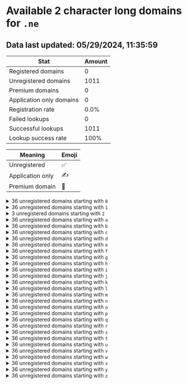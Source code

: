 # Available 2 character long domains for `.ne`

## Data last updated: 05/29/2024, 11:35:59

|Stat|Amount|
|--|--|
|Registered domains|0|
|Unregistered domains|1011|
|Premium domains|0|
|Application only domains|0|
|Registration rate|0.0%|
|Failed lookups|0|
|Successful lookups|1011|
|Lookup success rate|100%|


|Meaning|Emoji|
|--|--|
|Unregistered|:white_check_mark:|
|Application only|:writing_hand:|
|Premium domain|:gem:|

<details>
<summary>36 unregistered domains starting with <bold><code>0</code></bold></summary>

|Type|Domain|
|--|--|
|:white_check_mark:|`00.ne`|
|:white_check_mark:|`01.ne`|
|:white_check_mark:|`02.ne`|
|:white_check_mark:|`03.ne`|
|:white_check_mark:|`04.ne`|
|:white_check_mark:|`05.ne`|
|:white_check_mark:|`06.ne`|
|:white_check_mark:|`07.ne`|
|:white_check_mark:|`08.ne`|
|:white_check_mark:|`09.ne`|
|:white_check_mark:|`0a.ne`|
|:white_check_mark:|`0b.ne`|
|:white_check_mark:|`0c.ne`|
|:white_check_mark:|`0d.ne`|
|:white_check_mark:|`0e.ne`|
|:white_check_mark:|`0f.ne`|
|:white_check_mark:|`0g.ne`|
|:white_check_mark:|`0h.ne`|
|:white_check_mark:|`0i.ne`|
|:white_check_mark:|`0j.ne`|
|:white_check_mark:|`0k.ne`|
|:white_check_mark:|`0l.ne`|
|:white_check_mark:|`0m.ne`|
|:white_check_mark:|`0n.ne`|
|:white_check_mark:|`0o.ne`|
|:white_check_mark:|`0p.ne`|
|:white_check_mark:|`0q.ne`|
|:white_check_mark:|`0r.ne`|
|:white_check_mark:|`0s.ne`|
|:white_check_mark:|`0t.ne`|
|:white_check_mark:|`0u.ne`|
|:white_check_mark:|`0v.ne`|
|:white_check_mark:|`0w.ne`|
|:white_check_mark:|`0x.ne`|
|:white_check_mark:|`0y.ne`|
|:white_check_mark:|`0z.ne`|
</details>
<details>
<summary>36 unregistered domains starting with <bold><code>1</code></bold></summary>

|Type|Domain|
|--|--|
|:white_check_mark:|`10.ne`|
|:white_check_mark:|`11.ne`|
|:white_check_mark:|`12.ne`|
|:white_check_mark:|`13.ne`|
|:white_check_mark:|`14.ne`|
|:white_check_mark:|`15.ne`|
|:white_check_mark:|`16.ne`|
|:white_check_mark:|`17.ne`|
|:white_check_mark:|`18.ne`|
|:white_check_mark:|`19.ne`|
|:white_check_mark:|`1a.ne`|
|:white_check_mark:|`1b.ne`|
|:white_check_mark:|`1c.ne`|
|:white_check_mark:|`1d.ne`|
|:white_check_mark:|`1e.ne`|
|:white_check_mark:|`1f.ne`|
|:white_check_mark:|`1g.ne`|
|:white_check_mark:|`1h.ne`|
|:white_check_mark:|`1i.ne`|
|:white_check_mark:|`1j.ne`|
|:white_check_mark:|`1k.ne`|
|:white_check_mark:|`1l.ne`|
|:white_check_mark:|`1m.ne`|
|:white_check_mark:|`1n.ne`|
|:white_check_mark:|`1o.ne`|
|:white_check_mark:|`1p.ne`|
|:white_check_mark:|`1q.ne`|
|:white_check_mark:|`1r.ne`|
|:white_check_mark:|`1s.ne`|
|:white_check_mark:|`1t.ne`|
|:white_check_mark:|`1u.ne`|
|:white_check_mark:|`1v.ne`|
|:white_check_mark:|`1w.ne`|
|:white_check_mark:|`1x.ne`|
|:white_check_mark:|`1y.ne`|
|:white_check_mark:|`1z.ne`|
</details>
<details>
<summary>3 unregistered domains starting with <bold><code>2</code></bold></summary>

|Type|Domain|
|--|--|
|:white_check_mark:|`2a.ne`|
|:white_check_mark:|`2b.ne`|
|:white_check_mark:|`2c.ne`|
</details>
<details>
<summary>36 unregistered domains starting with <bold><code>a</code></bold></summary>

|Type|Domain|
|--|--|
|:white_check_mark:|`a0.ne`|
|:white_check_mark:|`a1.ne`|
|:white_check_mark:|`a2.ne`|
|:white_check_mark:|`a3.ne`|
|:white_check_mark:|`a4.ne`|
|:white_check_mark:|`a5.ne`|
|:white_check_mark:|`a6.ne`|
|:white_check_mark:|`a7.ne`|
|:white_check_mark:|`a8.ne`|
|:white_check_mark:|`a9.ne`|
|:white_check_mark:|`aa.ne`|
|:white_check_mark:|`ab.ne`|
|:white_check_mark:|`ac.ne`|
|:white_check_mark:|`ad.ne`|
|:white_check_mark:|`ae.ne`|
|:white_check_mark:|`af.ne`|
|:white_check_mark:|`ag.ne`|
|:white_check_mark:|`ah.ne`|
|:white_check_mark:|`ai.ne`|
|:white_check_mark:|`aj.ne`|
|:white_check_mark:|`ak.ne`|
|:white_check_mark:|`al.ne`|
|:white_check_mark:|`am.ne`|
|:white_check_mark:|`an.ne`|
|:white_check_mark:|`ao.ne`|
|:white_check_mark:|`ap.ne`|
|:white_check_mark:|`aq.ne`|
|:white_check_mark:|`ar.ne`|
|:white_check_mark:|`as.ne`|
|:white_check_mark:|`at.ne`|
|:white_check_mark:|`au.ne`|
|:white_check_mark:|`av.ne`|
|:white_check_mark:|`aw.ne`|
|:white_check_mark:|`ax.ne`|
|:white_check_mark:|`ay.ne`|
|:white_check_mark:|`az.ne`|
</details>
<details>
<summary>36 unregistered domains starting with <bold><code>b</code></bold></summary>

|Type|Domain|
|--|--|
|:white_check_mark:|`b0.ne`|
|:white_check_mark:|`b1.ne`|
|:white_check_mark:|`b2.ne`|
|:white_check_mark:|`b3.ne`|
|:white_check_mark:|`b4.ne`|
|:white_check_mark:|`b5.ne`|
|:white_check_mark:|`b6.ne`|
|:white_check_mark:|`b7.ne`|
|:white_check_mark:|`b8.ne`|
|:white_check_mark:|`b9.ne`|
|:white_check_mark:|`ba.ne`|
|:white_check_mark:|`bb.ne`|
|:white_check_mark:|`bc.ne`|
|:white_check_mark:|`bd.ne`|
|:white_check_mark:|`be.ne`|
|:white_check_mark:|`bf.ne`|
|:white_check_mark:|`bg.ne`|
|:white_check_mark:|`bh.ne`|
|:white_check_mark:|`bi.ne`|
|:white_check_mark:|`bj.ne`|
|:white_check_mark:|`bk.ne`|
|:white_check_mark:|`bl.ne`|
|:white_check_mark:|`bm.ne`|
|:white_check_mark:|`bn.ne`|
|:white_check_mark:|`bo.ne`|
|:white_check_mark:|`bp.ne`|
|:white_check_mark:|`bq.ne`|
|:white_check_mark:|`br.ne`|
|:white_check_mark:|`bs.ne`|
|:white_check_mark:|`bt.ne`|
|:white_check_mark:|`bu.ne`|
|:white_check_mark:|`bv.ne`|
|:white_check_mark:|`bw.ne`|
|:white_check_mark:|`bx.ne`|
|:white_check_mark:|`by.ne`|
|:white_check_mark:|`bz.ne`|
</details>
<details>
<summary>36 unregistered domains starting with <bold><code>c</code></bold></summary>

|Type|Domain|
|--|--|
|:white_check_mark:|`c0.ne`|
|:white_check_mark:|`c1.ne`|
|:white_check_mark:|`c2.ne`|
|:white_check_mark:|`c3.ne`|
|:white_check_mark:|`c4.ne`|
|:white_check_mark:|`c5.ne`|
|:white_check_mark:|`c6.ne`|
|:white_check_mark:|`c7.ne`|
|:white_check_mark:|`c8.ne`|
|:white_check_mark:|`c9.ne`|
|:white_check_mark:|`ca.ne`|
|:white_check_mark:|`cb.ne`|
|:white_check_mark:|`cc.ne`|
|:white_check_mark:|`cd.ne`|
|:white_check_mark:|`ce.ne`|
|:white_check_mark:|`cf.ne`|
|:white_check_mark:|`cg.ne`|
|:white_check_mark:|`ch.ne`|
|:white_check_mark:|`ci.ne`|
|:white_check_mark:|`cj.ne`|
|:white_check_mark:|`ck.ne`|
|:white_check_mark:|`cl.ne`|
|:white_check_mark:|`cm.ne`|
|:white_check_mark:|`cn.ne`|
|:white_check_mark:|`co.ne`|
|:white_check_mark:|`cp.ne`|
|:white_check_mark:|`cq.ne`|
|:white_check_mark:|`cr.ne`|
|:white_check_mark:|`cs.ne`|
|:white_check_mark:|`ct.ne`|
|:white_check_mark:|`cu.ne`|
|:white_check_mark:|`cv.ne`|
|:white_check_mark:|`cw.ne`|
|:white_check_mark:|`cx.ne`|
|:white_check_mark:|`cy.ne`|
|:white_check_mark:|`cz.ne`|
</details>
<details>
<summary>36 unregistered domains starting with <bold><code>d</code></bold></summary>

|Type|Domain|
|--|--|
|:white_check_mark:|`d0.ne`|
|:white_check_mark:|`d1.ne`|
|:white_check_mark:|`d2.ne`|
|:white_check_mark:|`d3.ne`|
|:white_check_mark:|`d4.ne`|
|:white_check_mark:|`d5.ne`|
|:white_check_mark:|`d6.ne`|
|:white_check_mark:|`d7.ne`|
|:white_check_mark:|`d8.ne`|
|:white_check_mark:|`d9.ne`|
|:white_check_mark:|`da.ne`|
|:white_check_mark:|`db.ne`|
|:white_check_mark:|`dc.ne`|
|:white_check_mark:|`dd.ne`|
|:white_check_mark:|`de.ne`|
|:white_check_mark:|`df.ne`|
|:white_check_mark:|`dg.ne`|
|:white_check_mark:|`dh.ne`|
|:white_check_mark:|`di.ne`|
|:white_check_mark:|`dj.ne`|
|:white_check_mark:|`dk.ne`|
|:white_check_mark:|`dl.ne`|
|:white_check_mark:|`dm.ne`|
|:white_check_mark:|`dn.ne`|
|:white_check_mark:|`do.ne`|
|:white_check_mark:|`dp.ne`|
|:white_check_mark:|`dq.ne`|
|:white_check_mark:|`dr.ne`|
|:white_check_mark:|`ds.ne`|
|:white_check_mark:|`dt.ne`|
|:white_check_mark:|`du.ne`|
|:white_check_mark:|`dv.ne`|
|:white_check_mark:|`dw.ne`|
|:white_check_mark:|`dx.ne`|
|:white_check_mark:|`dy.ne`|
|:white_check_mark:|`dz.ne`|
</details>
<details>
<summary>36 unregistered domains starting with <bold><code>e</code></bold></summary>

|Type|Domain|
|--|--|
|:white_check_mark:|`e0.ne`|
|:white_check_mark:|`e1.ne`|
|:white_check_mark:|`e2.ne`|
|:white_check_mark:|`e3.ne`|
|:white_check_mark:|`e4.ne`|
|:white_check_mark:|`e5.ne`|
|:white_check_mark:|`e6.ne`|
|:white_check_mark:|`e7.ne`|
|:white_check_mark:|`e8.ne`|
|:white_check_mark:|`e9.ne`|
|:white_check_mark:|`ea.ne`|
|:white_check_mark:|`eb.ne`|
|:white_check_mark:|`ec.ne`|
|:white_check_mark:|`ed.ne`|
|:white_check_mark:|`ee.ne`|
|:white_check_mark:|`ef.ne`|
|:white_check_mark:|`eg.ne`|
|:white_check_mark:|`eh.ne`|
|:white_check_mark:|`ei.ne`|
|:white_check_mark:|`ej.ne`|
|:white_check_mark:|`ek.ne`|
|:white_check_mark:|`el.ne`|
|:white_check_mark:|`em.ne`|
|:white_check_mark:|`en.ne`|
|:white_check_mark:|`eo.ne`|
|:white_check_mark:|`ep.ne`|
|:white_check_mark:|`eq.ne`|
|:white_check_mark:|`er.ne`|
|:white_check_mark:|`es.ne`|
|:white_check_mark:|`et.ne`|
|:white_check_mark:|`eu.ne`|
|:white_check_mark:|`ev.ne`|
|:white_check_mark:|`ew.ne`|
|:white_check_mark:|`ex.ne`|
|:white_check_mark:|`ey.ne`|
|:white_check_mark:|`ez.ne`|
</details>
<details>
<summary>36 unregistered domains starting with <bold><code>f</code></bold></summary>

|Type|Domain|
|--|--|
|:white_check_mark:|`f0.ne`|
|:white_check_mark:|`f1.ne`|
|:white_check_mark:|`f2.ne`|
|:white_check_mark:|`f3.ne`|
|:white_check_mark:|`f4.ne`|
|:white_check_mark:|`f5.ne`|
|:white_check_mark:|`f6.ne`|
|:white_check_mark:|`f7.ne`|
|:white_check_mark:|`f8.ne`|
|:white_check_mark:|`f9.ne`|
|:white_check_mark:|`fa.ne`|
|:white_check_mark:|`fb.ne`|
|:white_check_mark:|`fc.ne`|
|:white_check_mark:|`fd.ne`|
|:white_check_mark:|`fe.ne`|
|:white_check_mark:|`ff.ne`|
|:white_check_mark:|`fg.ne`|
|:white_check_mark:|`fh.ne`|
|:white_check_mark:|`fi.ne`|
|:white_check_mark:|`fj.ne`|
|:white_check_mark:|`fk.ne`|
|:white_check_mark:|`fl.ne`|
|:white_check_mark:|`fm.ne`|
|:white_check_mark:|`fn.ne`|
|:white_check_mark:|`fo.ne`|
|:white_check_mark:|`fp.ne`|
|:white_check_mark:|`fq.ne`|
|:white_check_mark:|`fr.ne`|
|:white_check_mark:|`fs.ne`|
|:white_check_mark:|`ft.ne`|
|:white_check_mark:|`fu.ne`|
|:white_check_mark:|`fv.ne`|
|:white_check_mark:|`fw.ne`|
|:white_check_mark:|`fx.ne`|
|:white_check_mark:|`fy.ne`|
|:white_check_mark:|`fz.ne`|
</details>
<details>
<summary>36 unregistered domains starting with <bold><code>g</code></bold></summary>

|Type|Domain|
|--|--|
|:white_check_mark:|`g0.ne`|
|:white_check_mark:|`g1.ne`|
|:white_check_mark:|`g2.ne`|
|:white_check_mark:|`g3.ne`|
|:white_check_mark:|`g4.ne`|
|:white_check_mark:|`g5.ne`|
|:white_check_mark:|`g6.ne`|
|:white_check_mark:|`g7.ne`|
|:white_check_mark:|`g8.ne`|
|:white_check_mark:|`g9.ne`|
|:white_check_mark:|`ga.ne`|
|:white_check_mark:|`gb.ne`|
|:white_check_mark:|`gc.ne`|
|:white_check_mark:|`gd.ne`|
|:white_check_mark:|`ge.ne`|
|:white_check_mark:|`gf.ne`|
|:white_check_mark:|`gg.ne`|
|:white_check_mark:|`gh.ne`|
|:white_check_mark:|`gi.ne`|
|:white_check_mark:|`gj.ne`|
|:white_check_mark:|`gk.ne`|
|:white_check_mark:|`gl.ne`|
|:white_check_mark:|`gm.ne`|
|:white_check_mark:|`gn.ne`|
|:white_check_mark:|`go.ne`|
|:white_check_mark:|`gp.ne`|
|:white_check_mark:|`gq.ne`|
|:white_check_mark:|`gr.ne`|
|:white_check_mark:|`gs.ne`|
|:white_check_mark:|`gt.ne`|
|:white_check_mark:|`gu.ne`|
|:white_check_mark:|`gv.ne`|
|:white_check_mark:|`gw.ne`|
|:white_check_mark:|`gx.ne`|
|:white_check_mark:|`gy.ne`|
|:white_check_mark:|`gz.ne`|
</details>
<details>
<summary>36 unregistered domains starting with <bold><code>h</code></bold></summary>

|Type|Domain|
|--|--|
|:white_check_mark:|`h0.ne`|
|:white_check_mark:|`h1.ne`|
|:white_check_mark:|`h2.ne`|
|:white_check_mark:|`h3.ne`|
|:white_check_mark:|`h4.ne`|
|:white_check_mark:|`h5.ne`|
|:white_check_mark:|`h6.ne`|
|:white_check_mark:|`h7.ne`|
|:white_check_mark:|`h8.ne`|
|:white_check_mark:|`h9.ne`|
|:white_check_mark:|`ha.ne`|
|:white_check_mark:|`hb.ne`|
|:white_check_mark:|`hc.ne`|
|:white_check_mark:|`hd.ne`|
|:white_check_mark:|`he.ne`|
|:white_check_mark:|`hf.ne`|
|:white_check_mark:|`hg.ne`|
|:white_check_mark:|`hh.ne`|
|:white_check_mark:|`hi.ne`|
|:white_check_mark:|`hj.ne`|
|:white_check_mark:|`hk.ne`|
|:white_check_mark:|`hl.ne`|
|:white_check_mark:|`hm.ne`|
|:white_check_mark:|`hn.ne`|
|:white_check_mark:|`ho.ne`|
|:white_check_mark:|`hp.ne`|
|:white_check_mark:|`hq.ne`|
|:white_check_mark:|`hr.ne`|
|:white_check_mark:|`hs.ne`|
|:white_check_mark:|`ht.ne`|
|:white_check_mark:|`hu.ne`|
|:white_check_mark:|`hv.ne`|
|:white_check_mark:|`hw.ne`|
|:white_check_mark:|`hx.ne`|
|:white_check_mark:|`hy.ne`|
|:white_check_mark:|`hz.ne`|
</details>
<details>
<summary>36 unregistered domains starting with <bold><code>i</code></bold></summary>

|Type|Domain|
|--|--|
|:white_check_mark:|`i0.ne`|
|:white_check_mark:|`i1.ne`|
|:white_check_mark:|`i2.ne`|
|:white_check_mark:|`i3.ne`|
|:white_check_mark:|`i4.ne`|
|:white_check_mark:|`i5.ne`|
|:white_check_mark:|`i6.ne`|
|:white_check_mark:|`i7.ne`|
|:white_check_mark:|`i8.ne`|
|:white_check_mark:|`i9.ne`|
|:white_check_mark:|`ia.ne`|
|:white_check_mark:|`ib.ne`|
|:white_check_mark:|`ic.ne`|
|:white_check_mark:|`id.ne`|
|:white_check_mark:|`ie.ne`|
|:white_check_mark:|`if.ne`|
|:white_check_mark:|`ig.ne`|
|:white_check_mark:|`ih.ne`|
|:white_check_mark:|`ii.ne`|
|:white_check_mark:|`ij.ne`|
|:white_check_mark:|`ik.ne`|
|:white_check_mark:|`il.ne`|
|:white_check_mark:|`im.ne`|
|:white_check_mark:|`in.ne`|
|:white_check_mark:|`io.ne`|
|:white_check_mark:|`ip.ne`|
|:white_check_mark:|`iq.ne`|
|:white_check_mark:|`ir.ne`|
|:white_check_mark:|`is.ne`|
|:white_check_mark:|`it.ne`|
|:white_check_mark:|`iu.ne`|
|:white_check_mark:|`iv.ne`|
|:white_check_mark:|`iw.ne`|
|:white_check_mark:|`ix.ne`|
|:white_check_mark:|`iy.ne`|
|:white_check_mark:|`iz.ne`|
</details>
<details>
<summary>36 unregistered domains starting with <bold><code>j</code></bold></summary>

|Type|Domain|
|--|--|
|:white_check_mark:|`j0.ne`|
|:white_check_mark:|`j1.ne`|
|:white_check_mark:|`j2.ne`|
|:white_check_mark:|`j3.ne`|
|:white_check_mark:|`j4.ne`|
|:white_check_mark:|`j5.ne`|
|:white_check_mark:|`j6.ne`|
|:white_check_mark:|`j7.ne`|
|:white_check_mark:|`j8.ne`|
|:white_check_mark:|`j9.ne`|
|:white_check_mark:|`ja.ne`|
|:white_check_mark:|`jb.ne`|
|:white_check_mark:|`jc.ne`|
|:white_check_mark:|`jd.ne`|
|:white_check_mark:|`je.ne`|
|:white_check_mark:|`jf.ne`|
|:white_check_mark:|`jg.ne`|
|:white_check_mark:|`jh.ne`|
|:white_check_mark:|`ji.ne`|
|:white_check_mark:|`jj.ne`|
|:white_check_mark:|`jk.ne`|
|:white_check_mark:|`jl.ne`|
|:white_check_mark:|`jm.ne`|
|:white_check_mark:|`jn.ne`|
|:white_check_mark:|`jo.ne`|
|:white_check_mark:|`jp.ne`|
|:white_check_mark:|`jq.ne`|
|:white_check_mark:|`jr.ne`|
|:white_check_mark:|`js.ne`|
|:white_check_mark:|`jt.ne`|
|:white_check_mark:|`ju.ne`|
|:white_check_mark:|`jv.ne`|
|:white_check_mark:|`jw.ne`|
|:white_check_mark:|`jx.ne`|
|:white_check_mark:|`jy.ne`|
|:white_check_mark:|`jz.ne`|
</details>
<details>
<summary>36 unregistered domains starting with <bold><code>k</code></bold></summary>

|Type|Domain|
|--|--|
|:white_check_mark:|`k0.ne`|
|:white_check_mark:|`k1.ne`|
|:white_check_mark:|`k2.ne`|
|:white_check_mark:|`k3.ne`|
|:white_check_mark:|`k4.ne`|
|:white_check_mark:|`k5.ne`|
|:white_check_mark:|`k6.ne`|
|:white_check_mark:|`k7.ne`|
|:white_check_mark:|`k8.ne`|
|:white_check_mark:|`k9.ne`|
|:white_check_mark:|`ka.ne`|
|:white_check_mark:|`kb.ne`|
|:white_check_mark:|`kc.ne`|
|:white_check_mark:|`kd.ne`|
|:white_check_mark:|`ke.ne`|
|:white_check_mark:|`kf.ne`|
|:white_check_mark:|`kg.ne`|
|:white_check_mark:|`kh.ne`|
|:white_check_mark:|`ki.ne`|
|:white_check_mark:|`kj.ne`|
|:white_check_mark:|`kk.ne`|
|:white_check_mark:|`kl.ne`|
|:white_check_mark:|`km.ne`|
|:white_check_mark:|`kn.ne`|
|:white_check_mark:|`ko.ne`|
|:white_check_mark:|`kp.ne`|
|:white_check_mark:|`kq.ne`|
|:white_check_mark:|`kr.ne`|
|:white_check_mark:|`ks.ne`|
|:white_check_mark:|`kt.ne`|
|:white_check_mark:|`ku.ne`|
|:white_check_mark:|`kv.ne`|
|:white_check_mark:|`kw.ne`|
|:white_check_mark:|`kx.ne`|
|:white_check_mark:|`ky.ne`|
|:white_check_mark:|`kz.ne`|
</details>
<details>
<summary>36 unregistered domains starting with <bold><code>l</code></bold></summary>

|Type|Domain|
|--|--|
|:white_check_mark:|`l0.ne`|
|:white_check_mark:|`l1.ne`|
|:white_check_mark:|`l2.ne`|
|:white_check_mark:|`l3.ne`|
|:white_check_mark:|`l4.ne`|
|:white_check_mark:|`l5.ne`|
|:white_check_mark:|`l6.ne`|
|:white_check_mark:|`l7.ne`|
|:white_check_mark:|`l8.ne`|
|:white_check_mark:|`l9.ne`|
|:white_check_mark:|`la.ne`|
|:white_check_mark:|`lb.ne`|
|:white_check_mark:|`lc.ne`|
|:white_check_mark:|`ld.ne`|
|:white_check_mark:|`le.ne`|
|:white_check_mark:|`lf.ne`|
|:white_check_mark:|`lg.ne`|
|:white_check_mark:|`lh.ne`|
|:white_check_mark:|`li.ne`|
|:white_check_mark:|`lj.ne`|
|:white_check_mark:|`lk.ne`|
|:white_check_mark:|`ll.ne`|
|:white_check_mark:|`lm.ne`|
|:white_check_mark:|`ln.ne`|
|:white_check_mark:|`lo.ne`|
|:white_check_mark:|`lp.ne`|
|:white_check_mark:|`lq.ne`|
|:white_check_mark:|`lr.ne`|
|:white_check_mark:|`ls.ne`|
|:white_check_mark:|`lt.ne`|
|:white_check_mark:|`lu.ne`|
|:white_check_mark:|`lv.ne`|
|:white_check_mark:|`lw.ne`|
|:white_check_mark:|`lx.ne`|
|:white_check_mark:|`ly.ne`|
|:white_check_mark:|`lz.ne`|
</details>
<details>
<summary>36 unregistered domains starting with <bold><code>m</code></bold></summary>

|Type|Domain|
|--|--|
|:white_check_mark:|`m0.ne`|
|:white_check_mark:|`m1.ne`|
|:white_check_mark:|`m2.ne`|
|:white_check_mark:|`m3.ne`|
|:white_check_mark:|`m4.ne`|
|:white_check_mark:|`m5.ne`|
|:white_check_mark:|`m6.ne`|
|:white_check_mark:|`m7.ne`|
|:white_check_mark:|`m8.ne`|
|:white_check_mark:|`m9.ne`|
|:white_check_mark:|`ma.ne`|
|:white_check_mark:|`mb.ne`|
|:white_check_mark:|`mc.ne`|
|:white_check_mark:|`md.ne`|
|:white_check_mark:|`me.ne`|
|:white_check_mark:|`mf.ne`|
|:white_check_mark:|`mg.ne`|
|:white_check_mark:|`mh.ne`|
|:white_check_mark:|`mi.ne`|
|:white_check_mark:|`mj.ne`|
|:white_check_mark:|`mk.ne`|
|:white_check_mark:|`ml.ne`|
|:white_check_mark:|`mm.ne`|
|:white_check_mark:|`mn.ne`|
|:white_check_mark:|`mo.ne`|
|:white_check_mark:|`mp.ne`|
|:white_check_mark:|`mq.ne`|
|:white_check_mark:|`mr.ne`|
|:white_check_mark:|`ms.ne`|
|:white_check_mark:|`mt.ne`|
|:white_check_mark:|`mu.ne`|
|:white_check_mark:|`mv.ne`|
|:white_check_mark:|`mw.ne`|
|:white_check_mark:|`mx.ne`|
|:white_check_mark:|`my.ne`|
|:white_check_mark:|`mz.ne`|
</details>
<details>
<summary>36 unregistered domains starting with <bold><code>n</code></bold></summary>

|Type|Domain|
|--|--|
|:white_check_mark:|`n0.ne`|
|:white_check_mark:|`n1.ne`|
|:white_check_mark:|`n2.ne`|
|:white_check_mark:|`n3.ne`|
|:white_check_mark:|`n4.ne`|
|:white_check_mark:|`n5.ne`|
|:white_check_mark:|`n6.ne`|
|:white_check_mark:|`n7.ne`|
|:white_check_mark:|`n8.ne`|
|:white_check_mark:|`n9.ne`|
|:white_check_mark:|`na.ne`|
|:white_check_mark:|`nb.ne`|
|:white_check_mark:|`nc.ne`|
|:white_check_mark:|`nd.ne`|
|:white_check_mark:|`ne.ne`|
|:white_check_mark:|`nf.ne`|
|:white_check_mark:|`ng.ne`|
|:white_check_mark:|`nh.ne`|
|:white_check_mark:|`ni.ne`|
|:white_check_mark:|`nj.ne`|
|:white_check_mark:|`nk.ne`|
|:white_check_mark:|`nl.ne`|
|:white_check_mark:|`nm.ne`|
|:white_check_mark:|`nn.ne`|
|:white_check_mark:|`no.ne`|
|:white_check_mark:|`np.ne`|
|:white_check_mark:|`nq.ne`|
|:white_check_mark:|`nr.ne`|
|:white_check_mark:|`ns.ne`|
|:white_check_mark:|`nt.ne`|
|:white_check_mark:|`nu.ne`|
|:white_check_mark:|`nv.ne`|
|:white_check_mark:|`nw.ne`|
|:white_check_mark:|`nx.ne`|
|:white_check_mark:|`ny.ne`|
|:white_check_mark:|`nz.ne`|
</details>
<details>
<summary>36 unregistered domains starting with <bold><code>o</code></bold></summary>

|Type|Domain|
|--|--|
|:white_check_mark:|`o0.ne`|
|:white_check_mark:|`o1.ne`|
|:white_check_mark:|`o2.ne`|
|:white_check_mark:|`o3.ne`|
|:white_check_mark:|`o4.ne`|
|:white_check_mark:|`o5.ne`|
|:white_check_mark:|`o6.ne`|
|:white_check_mark:|`o7.ne`|
|:white_check_mark:|`o8.ne`|
|:white_check_mark:|`o9.ne`|
|:white_check_mark:|`oa.ne`|
|:white_check_mark:|`ob.ne`|
|:white_check_mark:|`oc.ne`|
|:white_check_mark:|`od.ne`|
|:white_check_mark:|`oe.ne`|
|:white_check_mark:|`of.ne`|
|:white_check_mark:|`og.ne`|
|:white_check_mark:|`oh.ne`|
|:white_check_mark:|`oi.ne`|
|:white_check_mark:|`oj.ne`|
|:white_check_mark:|`ok.ne`|
|:white_check_mark:|`ol.ne`|
|:white_check_mark:|`om.ne`|
|:white_check_mark:|`on.ne`|
|:white_check_mark:|`oo.ne`|
|:white_check_mark:|`op.ne`|
|:white_check_mark:|`oq.ne`|
|:white_check_mark:|`or.ne`|
|:white_check_mark:|`os.ne`|
|:white_check_mark:|`ot.ne`|
|:white_check_mark:|`ou.ne`|
|:white_check_mark:|`ov.ne`|
|:white_check_mark:|`ow.ne`|
|:white_check_mark:|`ox.ne`|
|:white_check_mark:|`oy.ne`|
|:white_check_mark:|`oz.ne`|
</details>
<details>
<summary>36 unregistered domains starting with <bold><code>p</code></bold></summary>

|Type|Domain|
|--|--|
|:white_check_mark:|`p0.ne`|
|:white_check_mark:|`p1.ne`|
|:white_check_mark:|`p2.ne`|
|:white_check_mark:|`p3.ne`|
|:white_check_mark:|`p4.ne`|
|:white_check_mark:|`p5.ne`|
|:white_check_mark:|`p6.ne`|
|:white_check_mark:|`p7.ne`|
|:white_check_mark:|`p8.ne`|
|:white_check_mark:|`p9.ne`|
|:white_check_mark:|`pa.ne`|
|:white_check_mark:|`pb.ne`|
|:white_check_mark:|`pc.ne`|
|:white_check_mark:|`pd.ne`|
|:white_check_mark:|`pe.ne`|
|:white_check_mark:|`pf.ne`|
|:white_check_mark:|`pg.ne`|
|:white_check_mark:|`ph.ne`|
|:white_check_mark:|`pi.ne`|
|:white_check_mark:|`pj.ne`|
|:white_check_mark:|`pk.ne`|
|:white_check_mark:|`pl.ne`|
|:white_check_mark:|`pm.ne`|
|:white_check_mark:|`pn.ne`|
|:white_check_mark:|`po.ne`|
|:white_check_mark:|`pp.ne`|
|:white_check_mark:|`pq.ne`|
|:white_check_mark:|`pr.ne`|
|:white_check_mark:|`ps.ne`|
|:white_check_mark:|`pt.ne`|
|:white_check_mark:|`pu.ne`|
|:white_check_mark:|`pv.ne`|
|:white_check_mark:|`pw.ne`|
|:white_check_mark:|`px.ne`|
|:white_check_mark:|`py.ne`|
|:white_check_mark:|`pz.ne`|
</details>
<details>
<summary>36 unregistered domains starting with <bold><code>q</code></bold></summary>

|Type|Domain|
|--|--|
|:white_check_mark:|`q0.ne`|
|:white_check_mark:|`q1.ne`|
|:white_check_mark:|`q2.ne`|
|:white_check_mark:|`q3.ne`|
|:white_check_mark:|`q4.ne`|
|:white_check_mark:|`q5.ne`|
|:white_check_mark:|`q6.ne`|
|:white_check_mark:|`q7.ne`|
|:white_check_mark:|`q8.ne`|
|:white_check_mark:|`q9.ne`|
|:white_check_mark:|`qa.ne`|
|:white_check_mark:|`qb.ne`|
|:white_check_mark:|`qc.ne`|
|:white_check_mark:|`qd.ne`|
|:white_check_mark:|`qe.ne`|
|:white_check_mark:|`qf.ne`|
|:white_check_mark:|`qg.ne`|
|:white_check_mark:|`qh.ne`|
|:white_check_mark:|`qi.ne`|
|:white_check_mark:|`qj.ne`|
|:white_check_mark:|`qk.ne`|
|:white_check_mark:|`ql.ne`|
|:white_check_mark:|`qm.ne`|
|:white_check_mark:|`qn.ne`|
|:white_check_mark:|`qo.ne`|
|:white_check_mark:|`qp.ne`|
|:white_check_mark:|`qq.ne`|
|:white_check_mark:|`qr.ne`|
|:white_check_mark:|`qs.ne`|
|:white_check_mark:|`qt.ne`|
|:white_check_mark:|`qu.ne`|
|:white_check_mark:|`qv.ne`|
|:white_check_mark:|`qw.ne`|
|:white_check_mark:|`qx.ne`|
|:white_check_mark:|`qy.ne`|
|:white_check_mark:|`qz.ne`|
</details>
<details>
<summary>36 unregistered domains starting with <bold><code>r</code></bold></summary>

|Type|Domain|
|--|--|
|:white_check_mark:|`r0.ne`|
|:white_check_mark:|`r1.ne`|
|:white_check_mark:|`r2.ne`|
|:white_check_mark:|`r3.ne`|
|:white_check_mark:|`r4.ne`|
|:white_check_mark:|`r5.ne`|
|:white_check_mark:|`r6.ne`|
|:white_check_mark:|`r7.ne`|
|:white_check_mark:|`r8.ne`|
|:white_check_mark:|`r9.ne`|
|:white_check_mark:|`ra.ne`|
|:white_check_mark:|`rb.ne`|
|:white_check_mark:|`rc.ne`|
|:white_check_mark:|`rd.ne`|
|:white_check_mark:|`re.ne`|
|:white_check_mark:|`rf.ne`|
|:white_check_mark:|`rg.ne`|
|:white_check_mark:|`rh.ne`|
|:white_check_mark:|`ri.ne`|
|:white_check_mark:|`rj.ne`|
|:white_check_mark:|`rk.ne`|
|:white_check_mark:|`rl.ne`|
|:white_check_mark:|`rm.ne`|
|:white_check_mark:|`rn.ne`|
|:white_check_mark:|`ro.ne`|
|:white_check_mark:|`rp.ne`|
|:white_check_mark:|`rq.ne`|
|:white_check_mark:|`rr.ne`|
|:white_check_mark:|`rs.ne`|
|:white_check_mark:|`rt.ne`|
|:white_check_mark:|`ru.ne`|
|:white_check_mark:|`rv.ne`|
|:white_check_mark:|`rw.ne`|
|:white_check_mark:|`rx.ne`|
|:white_check_mark:|`ry.ne`|
|:white_check_mark:|`rz.ne`|
</details>
<details>
<summary>36 unregistered domains starting with <bold><code>s</code></bold></summary>

|Type|Domain|
|--|--|
|:white_check_mark:|`s0.ne`|
|:white_check_mark:|`s1.ne`|
|:white_check_mark:|`s2.ne`|
|:white_check_mark:|`s3.ne`|
|:white_check_mark:|`s4.ne`|
|:white_check_mark:|`s5.ne`|
|:white_check_mark:|`s6.ne`|
|:white_check_mark:|`s7.ne`|
|:white_check_mark:|`s8.ne`|
|:white_check_mark:|`s9.ne`|
|:white_check_mark:|`sa.ne`|
|:white_check_mark:|`sb.ne`|
|:white_check_mark:|`sc.ne`|
|:white_check_mark:|`sd.ne`|
|:white_check_mark:|`se.ne`|
|:white_check_mark:|`sf.ne`|
|:white_check_mark:|`sg.ne`|
|:white_check_mark:|`sh.ne`|
|:white_check_mark:|`si.ne`|
|:white_check_mark:|`sj.ne`|
|:white_check_mark:|`sk.ne`|
|:white_check_mark:|`sl.ne`|
|:white_check_mark:|`sm.ne`|
|:white_check_mark:|`sn.ne`|
|:white_check_mark:|`so.ne`|
|:white_check_mark:|`sp.ne`|
|:white_check_mark:|`sq.ne`|
|:white_check_mark:|`sr.ne`|
|:white_check_mark:|`ss.ne`|
|:white_check_mark:|`st.ne`|
|:white_check_mark:|`su.ne`|
|:white_check_mark:|`sv.ne`|
|:white_check_mark:|`sw.ne`|
|:white_check_mark:|`sx.ne`|
|:white_check_mark:|`sy.ne`|
|:white_check_mark:|`sz.ne`|
</details>
<details>
<summary>36 unregistered domains starting with <bold><code>t</code></bold></summary>

|Type|Domain|
|--|--|
|:white_check_mark:|`t0.ne`|
|:white_check_mark:|`t1.ne`|
|:white_check_mark:|`t2.ne`|
|:white_check_mark:|`t3.ne`|
|:white_check_mark:|`t4.ne`|
|:white_check_mark:|`t5.ne`|
|:white_check_mark:|`t6.ne`|
|:white_check_mark:|`t7.ne`|
|:white_check_mark:|`t8.ne`|
|:white_check_mark:|`t9.ne`|
|:white_check_mark:|`ta.ne`|
|:white_check_mark:|`tb.ne`|
|:white_check_mark:|`tc.ne`|
|:white_check_mark:|`td.ne`|
|:white_check_mark:|`te.ne`|
|:white_check_mark:|`tf.ne`|
|:white_check_mark:|`tg.ne`|
|:white_check_mark:|`th.ne`|
|:white_check_mark:|`ti.ne`|
|:white_check_mark:|`tj.ne`|
|:white_check_mark:|`tk.ne`|
|:white_check_mark:|`tl.ne`|
|:white_check_mark:|`tm.ne`|
|:white_check_mark:|`tn.ne`|
|:white_check_mark:|`to.ne`|
|:white_check_mark:|`tp.ne`|
|:white_check_mark:|`tq.ne`|
|:white_check_mark:|`tr.ne`|
|:white_check_mark:|`ts.ne`|
|:white_check_mark:|`tt.ne`|
|:white_check_mark:|`tu.ne`|
|:white_check_mark:|`tv.ne`|
|:white_check_mark:|`tw.ne`|
|:white_check_mark:|`tx.ne`|
|:white_check_mark:|`ty.ne`|
|:white_check_mark:|`tz.ne`|
</details>
<details>
<summary>36 unregistered domains starting with <bold><code>u</code></bold></summary>

|Type|Domain|
|--|--|
|:white_check_mark:|`u0.ne`|
|:white_check_mark:|`u1.ne`|
|:white_check_mark:|`u2.ne`|
|:white_check_mark:|`u3.ne`|
|:white_check_mark:|`u4.ne`|
|:white_check_mark:|`u5.ne`|
|:white_check_mark:|`u6.ne`|
|:white_check_mark:|`u7.ne`|
|:white_check_mark:|`u8.ne`|
|:white_check_mark:|`u9.ne`|
|:white_check_mark:|`ua.ne`|
|:white_check_mark:|`ub.ne`|
|:white_check_mark:|`uc.ne`|
|:white_check_mark:|`ud.ne`|
|:white_check_mark:|`ue.ne`|
|:white_check_mark:|`uf.ne`|
|:white_check_mark:|`ug.ne`|
|:white_check_mark:|`uh.ne`|
|:white_check_mark:|`ui.ne`|
|:white_check_mark:|`uj.ne`|
|:white_check_mark:|`uk.ne`|
|:white_check_mark:|`ul.ne`|
|:white_check_mark:|`um.ne`|
|:white_check_mark:|`un.ne`|
|:white_check_mark:|`uo.ne`|
|:white_check_mark:|`up.ne`|
|:white_check_mark:|`uq.ne`|
|:white_check_mark:|`ur.ne`|
|:white_check_mark:|`us.ne`|
|:white_check_mark:|`ut.ne`|
|:white_check_mark:|`uu.ne`|
|:white_check_mark:|`uv.ne`|
|:white_check_mark:|`uw.ne`|
|:white_check_mark:|`ux.ne`|
|:white_check_mark:|`uy.ne`|
|:white_check_mark:|`uz.ne`|
</details>
<details>
<summary>36 unregistered domains starting with <bold><code>v</code></bold></summary>

|Type|Domain|
|--|--|
|:white_check_mark:|`v0.ne`|
|:white_check_mark:|`v1.ne`|
|:white_check_mark:|`v2.ne`|
|:white_check_mark:|`v3.ne`|
|:white_check_mark:|`v4.ne`|
|:white_check_mark:|`v5.ne`|
|:white_check_mark:|`v6.ne`|
|:white_check_mark:|`v7.ne`|
|:white_check_mark:|`v8.ne`|
|:white_check_mark:|`v9.ne`|
|:white_check_mark:|`va.ne`|
|:white_check_mark:|`vb.ne`|
|:white_check_mark:|`vc.ne`|
|:white_check_mark:|`vd.ne`|
|:white_check_mark:|`ve.ne`|
|:white_check_mark:|`vf.ne`|
|:white_check_mark:|`vg.ne`|
|:white_check_mark:|`vh.ne`|
|:white_check_mark:|`vi.ne`|
|:white_check_mark:|`vj.ne`|
|:white_check_mark:|`vk.ne`|
|:white_check_mark:|`vl.ne`|
|:white_check_mark:|`vm.ne`|
|:white_check_mark:|`vn.ne`|
|:white_check_mark:|`vo.ne`|
|:white_check_mark:|`vp.ne`|
|:white_check_mark:|`vq.ne`|
|:white_check_mark:|`vr.ne`|
|:white_check_mark:|`vs.ne`|
|:white_check_mark:|`vt.ne`|
|:white_check_mark:|`vu.ne`|
|:white_check_mark:|`vv.ne`|
|:white_check_mark:|`vw.ne`|
|:white_check_mark:|`vx.ne`|
|:white_check_mark:|`vy.ne`|
|:white_check_mark:|`vz.ne`|
</details>
<details>
<summary>36 unregistered domains starting with <bold><code>w</code></bold></summary>

|Type|Domain|
|--|--|
|:white_check_mark:|`w0.ne`|
|:white_check_mark:|`w1.ne`|
|:white_check_mark:|`w2.ne`|
|:white_check_mark:|`w3.ne`|
|:white_check_mark:|`w4.ne`|
|:white_check_mark:|`w5.ne`|
|:white_check_mark:|`w6.ne`|
|:white_check_mark:|`w7.ne`|
|:white_check_mark:|`w8.ne`|
|:white_check_mark:|`w9.ne`|
|:white_check_mark:|`wa.ne`|
|:white_check_mark:|`wb.ne`|
|:white_check_mark:|`wc.ne`|
|:white_check_mark:|`wd.ne`|
|:white_check_mark:|`we.ne`|
|:white_check_mark:|`wf.ne`|
|:white_check_mark:|`wg.ne`|
|:white_check_mark:|`wh.ne`|
|:white_check_mark:|`wi.ne`|
|:white_check_mark:|`wj.ne`|
|:white_check_mark:|`wk.ne`|
|:white_check_mark:|`wl.ne`|
|:white_check_mark:|`wm.ne`|
|:white_check_mark:|`wn.ne`|
|:white_check_mark:|`wo.ne`|
|:white_check_mark:|`wp.ne`|
|:white_check_mark:|`wq.ne`|
|:white_check_mark:|`wr.ne`|
|:white_check_mark:|`ws.ne`|
|:white_check_mark:|`wt.ne`|
|:white_check_mark:|`wu.ne`|
|:white_check_mark:|`wv.ne`|
|:white_check_mark:|`ww.ne`|
|:white_check_mark:|`wx.ne`|
|:white_check_mark:|`wy.ne`|
|:white_check_mark:|`wz.ne`|
</details>
<details>
<summary>36 unregistered domains starting with <bold><code>x</code></bold></summary>

|Type|Domain|
|--|--|
|:white_check_mark:|`x0.ne`|
|:white_check_mark:|`x1.ne`|
|:white_check_mark:|`x2.ne`|
|:white_check_mark:|`x3.ne`|
|:white_check_mark:|`x4.ne`|
|:white_check_mark:|`x5.ne`|
|:white_check_mark:|`x6.ne`|
|:white_check_mark:|`x7.ne`|
|:white_check_mark:|`x8.ne`|
|:white_check_mark:|`x9.ne`|
|:white_check_mark:|`xa.ne`|
|:white_check_mark:|`xb.ne`|
|:white_check_mark:|`xc.ne`|
|:white_check_mark:|`xd.ne`|
|:white_check_mark:|`xe.ne`|
|:white_check_mark:|`xf.ne`|
|:white_check_mark:|`xg.ne`|
|:white_check_mark:|`xh.ne`|
|:white_check_mark:|`xi.ne`|
|:white_check_mark:|`xj.ne`|
|:white_check_mark:|`xk.ne`|
|:white_check_mark:|`xl.ne`|
|:white_check_mark:|`xm.ne`|
|:white_check_mark:|`xn.ne`|
|:white_check_mark:|`xo.ne`|
|:white_check_mark:|`xp.ne`|
|:white_check_mark:|`xq.ne`|
|:white_check_mark:|`xr.ne`|
|:white_check_mark:|`xs.ne`|
|:white_check_mark:|`xt.ne`|
|:white_check_mark:|`xu.ne`|
|:white_check_mark:|`xv.ne`|
|:white_check_mark:|`xw.ne`|
|:white_check_mark:|`xx.ne`|
|:white_check_mark:|`xy.ne`|
|:white_check_mark:|`xz.ne`|
</details>
<details>
<summary>36 unregistered domains starting with <bold><code>y</code></bold></summary>

|Type|Domain|
|--|--|
|:white_check_mark:|`y0.ne`|
|:white_check_mark:|`y1.ne`|
|:white_check_mark:|`y2.ne`|
|:white_check_mark:|`y3.ne`|
|:white_check_mark:|`y4.ne`|
|:white_check_mark:|`y5.ne`|
|:white_check_mark:|`y6.ne`|
|:white_check_mark:|`y7.ne`|
|:white_check_mark:|`y8.ne`|
|:white_check_mark:|`y9.ne`|
|:white_check_mark:|`ya.ne`|
|:white_check_mark:|`yb.ne`|
|:white_check_mark:|`yc.ne`|
|:white_check_mark:|`yd.ne`|
|:white_check_mark:|`ye.ne`|
|:white_check_mark:|`yf.ne`|
|:white_check_mark:|`yg.ne`|
|:white_check_mark:|`yh.ne`|
|:white_check_mark:|`yi.ne`|
|:white_check_mark:|`yj.ne`|
|:white_check_mark:|`yk.ne`|
|:white_check_mark:|`yl.ne`|
|:white_check_mark:|`ym.ne`|
|:white_check_mark:|`yn.ne`|
|:white_check_mark:|`yo.ne`|
|:white_check_mark:|`yp.ne`|
|:white_check_mark:|`yq.ne`|
|:white_check_mark:|`yr.ne`|
|:white_check_mark:|`ys.ne`|
|:white_check_mark:|`yt.ne`|
|:white_check_mark:|`yu.ne`|
|:white_check_mark:|`yv.ne`|
|:white_check_mark:|`yw.ne`|
|:white_check_mark:|`yx.ne`|
|:white_check_mark:|`yy.ne`|
|:white_check_mark:|`yz.ne`|
</details>
<details>
<summary>36 unregistered domains starting with <bold><code>z</code></bold></summary>

|Type|Domain|
|--|--|
|:white_check_mark:|`z0.ne`|
|:white_check_mark:|`z1.ne`|
|:white_check_mark:|`z2.ne`|
|:white_check_mark:|`z3.ne`|
|:white_check_mark:|`z4.ne`|
|:white_check_mark:|`z5.ne`|
|:white_check_mark:|`z6.ne`|
|:white_check_mark:|`z7.ne`|
|:white_check_mark:|`z8.ne`|
|:white_check_mark:|`z9.ne`|
|:white_check_mark:|`za.ne`|
|:white_check_mark:|`zb.ne`|
|:white_check_mark:|`zc.ne`|
|:white_check_mark:|`zd.ne`|
|:white_check_mark:|`ze.ne`|
|:white_check_mark:|`zf.ne`|
|:white_check_mark:|`zg.ne`|
|:white_check_mark:|`zh.ne`|
|:white_check_mark:|`zi.ne`|
|:white_check_mark:|`zj.ne`|
|:white_check_mark:|`zk.ne`|
|:white_check_mark:|`zl.ne`|
|:white_check_mark:|`zm.ne`|
|:white_check_mark:|`zn.ne`|
|:white_check_mark:|`zo.ne`|
|:white_check_mark:|`zp.ne`|
|:white_check_mark:|`zq.ne`|
|:white_check_mark:|`zr.ne`|
|:white_check_mark:|`zs.ne`|
|:white_check_mark:|`zt.ne`|
|:white_check_mark:|`zu.ne`|
|:white_check_mark:|`zv.ne`|
|:white_check_mark:|`zw.ne`|
|:white_check_mark:|`zx.ne`|
|:white_check_mark:|`zy.ne`|
|:white_check_mark:|`zz.ne`|
</details>